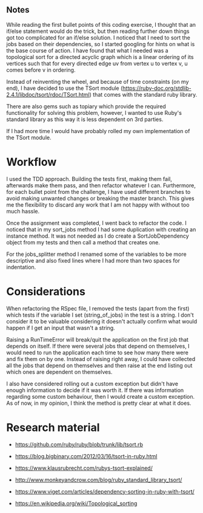 ## Notes

While reading the first bullet points of this coding exercise, I thought that an if/else statement would do the trick, but then reading further down things got too complicated for an if/else solution. I noticed that I need to sort the jobs based on their dependencies, so I started googling for hints on what is the base course of action. I have found that what I needed was a topological sort for a directed acyclic graph which is a linear ordering of its vertices such that for every directed edge uv from vertex u to vertex v, u comes before v in ordering.

Instead of reinventing the wheel, and because of time constraints (on my end), I have decided to use the TSort module (https://ruby-doc.org/stdlib-2.4.1/libdoc/tsort/rdoc/TSort.html) that comes with the standard ruby library. 

There are also gems such as topiary which provide the required functionality for solving this problem, however, I wanted to use Ruby's standard library as this way it is less dependent on 3rd parties. 

If I had more time I would have probably rolled my own implementation of the TSort module.

# Workflow

I used the TDD approach. Building the tests first, making them fail, afterwards make them pass, and then refactor whatever I can. Furthermore, for each bullet point from the challenge, I have used different branches to avoid making unwanted changes or breaking the master branch. This gives me the flexibility to discard any work that I am not happy with without too much hassle.

Once the assignment was completed, I went back to refactor the code. I noticed that in my sort_jobs method I had some duplication with creating an instance method. It was not needed as I do create a SortJobDependency object from my tests and then call a method that creates one.

For the jobs_splitter method I renamed some of the variables to be more descriptive and also fixed lines where I had more than two spaces for indentation.

# Considerations

When refactoring the RSpec file, I removed the tests (apart from the first) which tests if the variable I set (string_of_jobs) in the test is a string. I don't consider it to be valuable considering it doesn't actually confirm what would happen if I get an input that wasn't a string.

Raising a RunTimeError will break/quit the application on the first job that depends on itself. If there were several jobs that depend on themselves, I would need to run the application each time to see how many there were and fix them on by one. Instead of raising right away, I could have collected all the jobs that depend on themselves and then raise at the end listing out which ones are dependent on themselves.

I also have considered rolling out a custom exception but didn't have enough information to decide if it was worth it. If there was information regarding some custom behaviour, then I would create a custom exception. As of now, in my opinion, I think the method is pretty clear at what it does. 


# Research material 

* https://github.com/ruby/ruby/blob/trunk/lib/tsort.rb

* https://blog.bigbinary.com/2012/03/16/tsort-in-ruby.html

* https://www.klausrubrecht.com/rubys-tsort-explained/  

* http://www.monkeyandcrow.com/blog/ruby_standard_library_tsort/

* https://www.viget.com/articles/dependency-sorting-in-ruby-with-tsort/

* https://en.wikipedia.org/wiki/Topological_sorting

